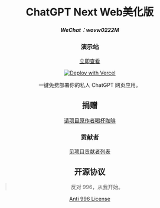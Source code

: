
<div align="center">
<h1 align="center">ChatGPT Next Web美化版</h1>

<h5 align="center">WeChat：wovw0222M</h5>

### 演示站

[立即查看](https://3.aidou.asia/)

[![Deploy with Vercel](https://vercel.com/button)](https://vercel.com/new/mius-projects-4000dc7b/import?s=https%3A%2F%2Fgithub.com%2Fzifeiyubbq%2FNew-Next-web-v1&hasTrialAvailable=1&showOptionalTeamCreation=false&project-name=new-next-web-v1&framework=nextjs&totalProjects=1&remainingProjects=1)

一键免费部署你的私人 ChatGPT 网页应用。

## 捐赠

[请项目原作者喝杯咖啡](https://www.buymeacoffee.com/yidadaa)

### 贡献者

[见项目贡献者列表](https://github.com/Yidadaa/ChatGPT-Next-Web/graphs/contributors)

## 开源协议

> 反对 996，从我开始。

[Anti 996 License](https://github.com/kattgu7/Anti-996-License/blob/master/LICENSE_CN_EN)

